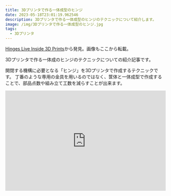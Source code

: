 ```yaml
---
title: 3Dプリンタで作る一体成型のヒンジ
date: 2023-05-18T23:01:19.962546
description: 3Dプリンタで作る一体成型のヒンジのテクニックについて紹介します。
image: /img/3Dプリンタで作る一体成型のヒンジ.jpg
tags:
  - 3Dプリンタ
---
```

[Hinges Live Inside 3D Prints](https://hackaday.com/2023/05/01/hinges-live-inside-3d-prints/)から発見。画像もここから転載。

3Dプリンタで作る一体成のヒンジのテクニックについての紹介記事です。

開閉する機構に必要となる「ヒンジ」を3Dプリンタで作成するテクニックです。
丁番のような専用の金具を用いるのではなく、筐体と一体成型で作成することで、部品点数や組み立て工数を減らすことが出来ます。

<iframe width="100%" height="315" src="https://www.youtube.com/embed/TiEyFle6lTM" title="YouTube video player" frameborder="0" allow="accelerometer; autoplay; clipboard-write; encrypted-media; gyroscope; picture-in-picture" allowfullscreen></iframe>

